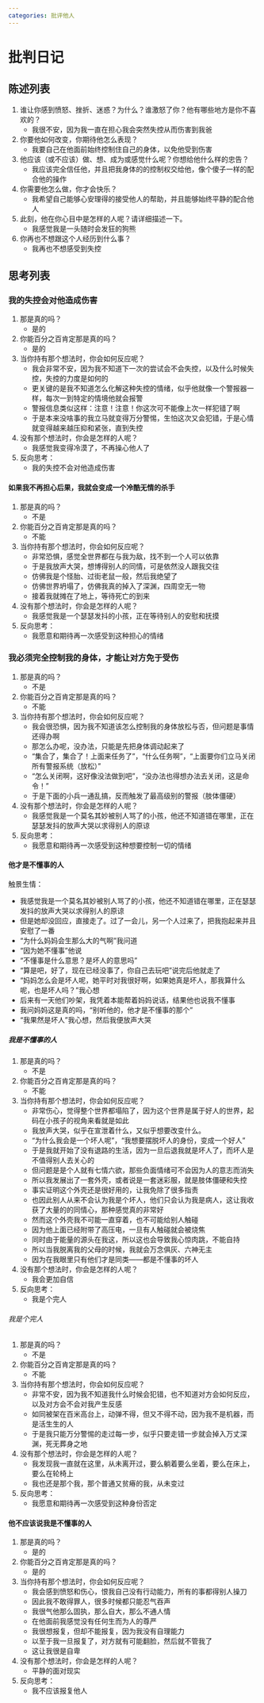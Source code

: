 ```yaml
---
categories: 批评他人
---
```


# 批判日记

## 陈述列表

1. 谁让你感到愤怒、挫折、迷惑？为什么？谁激怒了你？他有哪些地方是你不喜欢的？
    - 我很不安，因为我一直在担心我会突然失控从而伤害到我爸
2. 你要他如何改变，你期待他怎么表现？
    - 我要自己在他面前始终控制住自己的身体，以免他受到伤害
3. 他应该（或不应该）做、想、成为或感觉什么呢？你想给他什么样的忠告？
    - 我应该完全信任他，并且把我身体的的控制权交给他，像个傻子一样的配合他的操作
4. 你需要他怎么做，你才会快乐？
    - 我希望自己能够心安理得的接受他人的帮助，并且能够始终平静的配合他人
5. 此刻，他在你心目中是怎样的人呢？请详细描述一下。
    - 我感觉我是一头随时会发狂的狗熊
6. 你再也不想跟这个人经历到什么事？
    - 我再也不想感受到失控

## 思考列表

### 我的失控会对他造成伤害

1. 那是真的吗？
    - 是的
2. 你能百分之百肯定那是真的吗？
    - 是的
3. 当你持有那个想法时，你会如何反应呢？
    - 我会非常不安，因为我不知道下一次的尝试会不会失控，以及什么时候失控，失控的力度是如何的
    - 更关键的是我不知道怎么化解这种失控的情绪，似乎他就像一个警报器一样，每次一到特定的情境他就会报警
    - 警报信息类似这样：注意！注意！你这次可不能像上次一样犯错了啊
    - 于是本来没啥事的我立马就变得万分警惕，生怕这次又会犯错，于是心情就变得越来越压抑和紧张，直到失控
4. 没有那个想法时，你会是怎样的人呢？
    - 我感觉我变得冷漠了，不再操心他人了
5. 反向思考：
    - 我的失控不会对他造成伤害

#### 如果我不再担心后果，我就会变成一个冷酷无情的杀手

1. 那是真的吗？
    - 不是
2. 你能百分之百肯定那是真的吗？
    - 不能
3. 当你持有那个想法时，你会如何反应呢？
    - 非常恐惧，感觉全世界都在与我为敌，找不到一个人可以依靠
    - 于是我放声大哭，想博得别人的同情，可是依然没人跟我交往
    - 仿佛我是个怪胎、过街老鼠一般，然后我绝望了
    - 仿佛世界坍塌了，仿佛我真的掉入了深渊，四周空无一物
    - 接着我就摊在了地上，等待死亡的到来
4. 没有那个想法时，你会是怎样的人呢？
    - 我感觉我是一个瑟瑟发抖的小孩，正在等待别人的安慰和抚摸
5. 反向思考：
    - 我愿意和期待再一次感受到这种担心的情绪

### 我必须完全控制我的身体，才能让对方免于受伤

1. 那是真的吗？
    - 不是
2. 你能百分之百肯定那是真的吗？
    - 不能
3. 当你持有那个想法时，你会如何反应呢？
    - 我会很恐惧，因为我不知道该怎么控制我的身体放松与否，但问题是事情还得办啊
    - 那怎么办呢，没办法，只能是先把身体调动起来了
    - “集合了，集合了！上面来任务了”，“什么任务啊”，“上面要你们立马关闭所有警报系统（放松）”
    - “怎么关闭啊，这好像没法做到吧”，“没办法也得想办法去关闭，这是命令！”
    - 于是下面的小兵一通乱搞，反而触发了最高级别的警报（肢体僵硬）
4. 没有那个想法时，你会是怎样的人呢？
    - 我感觉我是一个莫名其妙被别人骂了的小孩，他还不知道错在哪里，正在瑟瑟发抖的放声大哭以求得别人的原谅
5. 反向思考：
    - 我愿意和期待再一次感受到这种想要控制一切的情绪

#### 他才是不懂事的人

触景生情：

- 我感觉我是一个莫名其妙被别人骂了的小孩，他还不知道错在哪里，正在瑟瑟发抖的放声大哭以求得别人的原谅
- 但是她却没回应，直接走了。过了一会儿，另一个人过来了，把我抱起来并且安慰了一番
- “为什么妈妈会生那么大的气啊”我问道
- “因为她不懂事”他说
- “不懂事是什么意思？是坏人的意思吗”
- “算是吧，好了，现在已经没事了，你自己去玩吧”说完后他就走了
- “妈妈怎么会是坏人呢，她平时对我很好啊，如果她真是坏人，那我算什么呢，也是坏人吗？”我心想
- 后来有一天他们吵架，我凭着本能帮着妈妈说话，结果他也说我不懂事
- 我问妈妈这是真的吗，“别听他的，他才是不懂事的那个”
- “我果然是坏人”我心想，然后我便放声大哭

##### 我是不懂事的人

1. 那是真的吗？
    - 不是
2. 你能百分之百肯定那是真的吗？
    - 不能
3. 当你持有那个想法时，你会如何反应呢？
    - 非常伤心，觉得整个世界都塌陷了，因为这个世界是属于好人的世界，起码在小孩子的视角来看就是如此
    - 我放声大哭，似乎在宣泄着什么，又似乎想要改变什么。
    - “为什么我会是一个坏人呢”，“我想要摆脱坏人的身份，变成一个好人”
    - 于是我就开始了没有退路的生活，因为一旦后退我就是坏人了，而坏人是不值得别人去关心的
    - 但问题是是个人就有七情六欲，那些负面情绪可不会因为人的意志而消失
    - 所以我发展出了一套外壳，或者说是一套迷彩服，就是肢体僵硬和失控
    - 事实证明这个外壳还是很好用的，让我免除了很多指责
    - 也因此别人从来不会认为我是个坏人，他们只会认为我是病人，这让我收获了大量的的同情心，那种感觉真的非常好
    - 然而这个外壳我不可能一直穿着，也不可能给别人触碰
    - 因为他上面已经附带了高压电，一旦有人触碰就会被烧焦
    - 同时由于能量的源头在我这，所以这也会导致我心惊肉跳，不能自持
    - 所以当我脱离我的父母的时候，我就会万念俱灰、六神无主
    - 因为在我眼里只有他们才是同类——都是不懂事的坏人
4. 没有那个想法时，你会是怎样的人呢？
    - 我会更加自信
5. 反向思考：
    - 我是个完人

###### 我是个完人

1. 那是真的吗？
    - 不是
2. 你能百分之百肯定那是真的吗？
    - 不能
3. 当你持有那个想法时，你会如何反应呢？
    - 非常不安，因为我不知道我什么时候会犯错，也不知道对方会如何反应，以及对方会不会对我产生反感
    - 如同被架在百米高台上，动弹不得，但又不得不动，因为我不是机器，而是活生生的人
    - 于是我只能万分警惕的走过每一步，似乎只要走错一步就会掉入万丈深渊，死无葬身之地
4. 没有那个想法时，你会是怎样的人呢？
    - 我发现我一直就在这里，从未离开过，要么躺着要么坐着，要么在床上，要么在轮椅上
    - 我也还是那个我，那个普通又贫瘠的我，从未变过
5. 反向思考：
    - 我愿意和期待再一次感受到这种身份否定

#### 他不应该说我是不懂事的人

1. 那是真的吗？
    - 是的
2. 你能百分之百肯定那是真的吗？
    - 是的
3. 当你持有那个想法时，你会如何反应呢？
    - 我会感到愤怒和伤心，恨我自己没有行动能力，所有的事都得别人操刀
    - 因此我不敢得罪人，很多时候都只能忍气吞声
    - 我很气他那么固执，那么自大，那么不通人情
    - 在他面前我感觉没有任何生而为人的尊严
    - 我很想报复，但却不能报复，因为我没有自理能力
    - 以至于我一旦报复了，对方就有可能翻脸，然后就不管我了
    - 这让我很是自卑
4. 没有那个想法时，你会是怎样的人呢？
    - 平静的面对现实
5. 反向思考：
    - 我不应该报复他人
